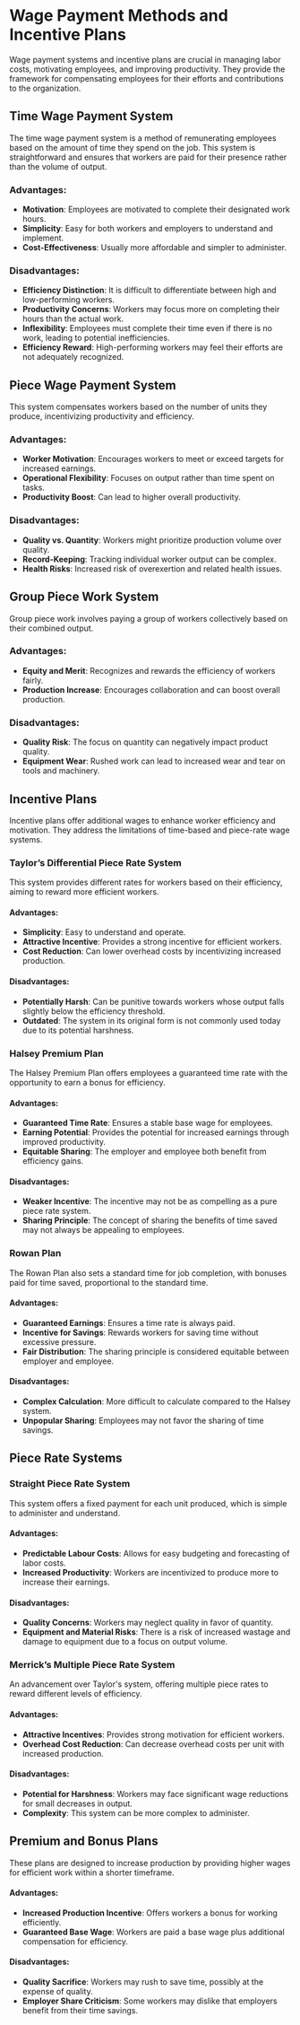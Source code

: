 # Wage Payment Methods and Incentive Plans

Wage payment systems and incentive plans are crucial in managing labor costs, motivating employees, and improving productivity. They provide the framework for compensating employees for their efforts and contributions to the organization.

## Time Wage Payment System

The time wage payment system is a method of remunerating employees based on the amount of time they spend on the job. This system is straightforward and ensures that workers are paid for their presence rather than the volume of output.

### Advantages:
- **Motivation**: Employees are motivated to complete their designated work hours.
- **Simplicity**: Easy for both workers and employers to understand and implement.
- **Cost-Effectiveness**: Usually more affordable and simpler to administer.

### Disadvantages:
- **Efficiency Distinction**: It is difficult to differentiate between high and low-performing workers.
- **Productivity Concerns**: Workers may focus more on completing their hours than the actual work.
- **Inflexibility**: Employees must complete their time even if there is no work, leading to potential inefficiencies.
- **Efficiency Reward**: High-performing workers may feel their efforts are not adequately recognized.

## Piece Wage Payment System

This system compensates workers based on the number of units they produce, incentivizing productivity and efficiency.

### Advantages:
- **Worker Motivation**: Encourages workers to meet or exceed targets for increased earnings.
- **Operational Flexibility**: Focuses on output rather than time spent on tasks.
- **Productivity Boost**: Can lead to higher overall productivity.

### Disadvantages:
- **Quality vs. Quantity**: Workers might prioritize production volume over quality.
- **Record-Keeping**: Tracking individual worker output can be complex.
- **Health Risks**: Increased risk of overexertion and related health issues.

## Group Piece Work System

Group piece work involves paying a group of workers collectively based on their combined output.

### Advantages:
- **Equity and Merit**: Recognizes and rewards the efficiency of workers fairly.
- **Production Increase**: Encourages collaboration and can boost overall production.

### Disadvantages:
- **Quality Risk**: The focus on quantity can negatively impact product quality.
- **Equipment Wear**: Rushed work can lead to increased wear and tear on tools and machinery.

## Incentive Plans

Incentive plans offer additional wages to enhance worker efficiency and motivation. They address the limitations of time-based and piece-rate wage systems.

### Taylor’s Differential Piece Rate System

This system provides different rates for workers based on their efficiency, aiming to reward more efficient workers.

#### Advantages:
- **Simplicity**: Easy to understand and operate.
- **Attractive Incentive**: Provides a strong incentive for efficient workers.
- **Cost Reduction**: Can lower overhead costs by incentivizing increased production.

#### Disadvantages:
- **Potentially Harsh**: Can be punitive towards workers whose output falls slightly below the efficiency threshold.
- **Outdated**: The system in its original form is not commonly used today due to its potential harshness.

### Halsey Premium Plan

The Halsey Premium Plan offers employees a guaranteed time rate with the opportunity to earn a bonus for efficiency.

#### Advantages:
- **Guaranteed Time Rate**: Ensures a stable base wage for employees.
- **Earning Potential**: Provides the potential for increased earnings through improved productivity.
- **Equitable Sharing**: The employer and employee both benefit from efficiency gains.

#### Disadvantages:
- **Weaker Incentive**: The incentive may not be as compelling as a pure piece rate system.
- **Sharing Principle**: The concept of sharing the benefits of time saved may not always be appealing to employees.

### Rowan Plan

The Rowan Plan also sets a standard time for job completion, with bonuses paid for time saved, proportional to the standard time.


#### Advantages:
- **Guaranteed Earnings**: Ensures a time rate is always paid.
- **Incentive for Savings**: Rewards workers for saving time without excessive pressure.
- **Fair Distribution**: The sharing principle is considered equitable between employer and employee.

#### Disadvantages:
- **Complex Calculation**: More difficult to calculate compared to the Halsey system.
- **Unpopular Sharing**: Employees may not favor the sharing of time savings.

## Piece Rate Systems

### Straight Piece Rate System

This system offers a fixed payment for each unit produced, which is simple to administer and understand.

#### Advantages:
- **Predictable Labour Costs**: Allows for easy budgeting and forecasting of labor costs.
- **Increased Productivity**: Workers are incentivized to produce more to increase their earnings.

#### Disadvantages:
- **Quality Concerns**: Workers may neglect quality in favor of quantity.
- **Equipment and Material Risks**: There is a risk of increased wastage and damage to equipment due to a focus on output volume.

### Merrick’s Multiple Piece Rate System

An advancement over Taylor's system, offering multiple piece rates to reward different levels of efficiency.

#### Advantages:
- **Attractive Incentives**: Provides strong motivation for efficient workers.
- **Overhead Cost Reduction**: Can decrease overhead costs per unit with increased production.

#### Disadvantages:
- **Potential for Harshness**: Workers may face significant wage reductions for small decreases in output.
- **Complexity**: This system can be more complex to administer.

## Premium and Bonus Plans

These plans are designed to increase production by providing higher wages for efficient work within a shorter timeframe.

#### Advantages:
- **Increased Production Incentive**: Offers workers a bonus for working efficiently.
- **Guaranteed Base Wage**: Workers are paid a base wage plus additional compensation for efficiency.

#### Disadvantages:
- **Quality Sacrifice**: Workers may rush to save time, possibly at the expense of quality.
- **Employer Share Criticism**: Some workers may dislike that employers benefit from their time savings.

